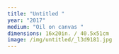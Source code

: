 ```yaml
---
title: "Untitled "
year: "2017"
medium: "Oil on canvas "
dimensions: 16x20in. / 40.5x51cm
image: /img/untitled/_l3d9181.jpg
---
```




